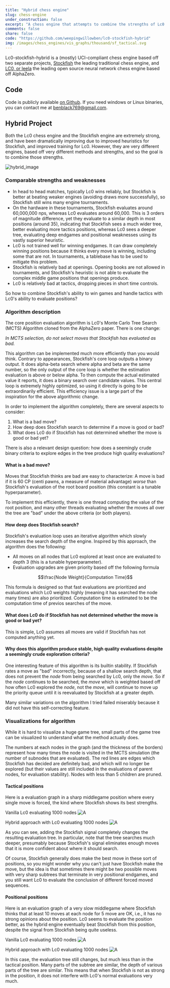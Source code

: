 ```yaml
---
title: "Hybrid chess engine"
slug: chess-engine
under_construction: false
excerpt: "A chess engine that attempts to combine the strengths of Lc0 and Stockfish, the two dominant chess engines, and succeeds in certain cases."
comments: false
share: false
code: "https://github.com/weepingwillowben/lc0-stockfish-hybrid"
img: /images/chess_engines/vis_graphs/thousand/sf_tactical.svg
---
```



Lc0-stockfish-hybrid is a (mostly) UCI-compliant chess engine based off two separate projects, [Stockfish](https://stockfishchess.org/) the leading traditional chess engine, and [LC0, or leela](https://lczero.org/) the leading open source neural network chess engine based off AlphaZero.

## Code

Code is publicly available [on Github](https://github.com/weepingwillowben/lc0-stockfish-hybrid).  If you need windows or Linux binaries, you can contact me at benblack769@gmail.com.

## Hybrid Project

Both the Lc0 chess engine and the Stockfish engine are extremely strong, and have been dramatically improving due to improved heuristics for Stockfish, and improved training for Lc0. However, they are very different engines, based off very different methods and strengths, and so the goal is to combine those strengths.

![hybrid_image](/images/chess_engines/stockfish_lc0_hybrid.png)

### Comparable strengths and weaknesses

* In head to head matches, typically Lc0 wins reliably, but Stockfish is better at beating weaker engines (avoiding draws more successfully), so Stockfish still wins many engine tournaments.
* On the hardware in these tournaments, Stockfish evaluates around 60,000,000 nps, whereas Lc0 evaluates around 60,000. This is 3 orders of magnitude difference, yet they evaluate to a similar depth in most positions (around 35), indicating that Stockfish sees a much wider tree, better evaluating more tactics positions, whereas Lc0 sees a deeper tree, evaluating deep endgames and positional weaknesses using its vastly superior heuristic.
* Lc0 is not trained well for winning endgames. It can draw completely winning positions because it thinks every move is winning, including some that are not. In tournaments, a tablebase has to be used to mitigate this problem.
* Stockfish is relatively bad at openings. Opening books are not allowed in tournaments, and Stockfish's heuristic is not able to evaluate the complex middle game positions that openings produce.
* Lc0 is relatively bad at tactics, dropping pieces in short time controls.

So how to combine Stockfish's ability to win games and handle tactics with Lc0's ability to evaluate positions?

### Algorithm description

The core position evaluation algorithm is Lc0's Monte Carlo Tree Search (MCTS) Algorithm cloned from the AlphaZero paper. There is one change:

*In MCTS selection, do not select moves that Stockfish has evaluated as bad.*

This algorithm can be implemented much more efficiently than you would think. Contrary to appearances, Stockfish's core loop outputs a binary output. It does alpha-beta search where alpha and beta are the same number, so the only output of the core loop is whether the estimation evaluation is above or below alpha. To then compute the actual estimated value it reports, it does a binary search over candidate values. This central loop is extremely highly optimized, so using it directly is going to be extraordinarily efficient. This efficiency issue is a large part of the inspiration for the above algorithmic change.

In order to implement the algorithm completely, there are several aspects to consider:

1. What is a bad move?
2. How deep does Stockfish search to determine if a move is good or bad?
3. What does Lc0 do if Stockfish has not determined whether the move is good or bad yet?

There is also a relevant design question: how does a seemingly crude binary criteria to explore edges in the tree produce high quality evaluations?

#### What is a bad move?

Moves that Stockfish thinks are bad are easy to characterize: A move is bad if it is 60 CP (centi pawns, a measure of material advantage) *worse* than Stockfish's evaluation of the root board position (this constant is a tunable hyperparameter).

To implement this efficiently, there is one thread computing the value of the root position, and many other threads evaluating whether the moves all over the tree are "bad" under the above criteria (or both players).

#### How deep does Stockfish search?

Stockfish's evaluation loop uses an iterative algorithm which slowly increases the search depth of the engine. Inspired by this approach, the algorithm does the following:

* All moves on all nodes that Lc0 explored at least once are evaluated to depth 3 (this is a tunable hyperparameter).
* Evaluation upgrades are given priority based off the following formula

$$\frac{Node Weight}{Computation Time}$$

This formula is designed so that fast evaluations are prioritized and evaluations which Lc0 weights highly (meaning it has searched the node many times) are also prioritized. Computation time is estimated to be the computation time of previos searches of the move.

####  What does Lc0 do if Stockfish has not determined whether the move is good or bad yet?

This is simple, Lc0 assumes all moves are valid if Stockfish has not computed anything yet.

#### Why does this algorithm produce stable, high quality evaluations despite a seemingly crude exploration criteria?

One interesting feature of this algorithm is its builtin stability. If Stockfish rates a move as "bad" incorrectly, because of a shallow search depth, that does not prevent the *node* from being searched by Lc0, only the *move*. So if the *node* continues to be searched, the *move* which is weighted based off how often Lc0 explored the *node*, not the *move*, will continue to move up the priority queue until it is reevaluated by Stockfish at a greater depth.

Many similar variations on the algorithm I tried failed miserably because it did not have this self-correcting feature.


### Visualizations for algorithm

While it is hard to visualize a huge game tree, small parts of the game tree can be visualized to understand what the method actually does.

The numbers at each nodes in the graph (and the thickness of the borders) represent how many times the node is visited in the MCTS simulation (the number of subnodes that are evaluated). The red lines are edges which Stockfish has decided are definitely bad, and which will no longer be explored (but their values are still included in the evaluations of parent nodes, for evaluation stability). Nodes with less than 5 children are pruned.
<!--![A](/images/chess_engines/vis_graphs/hundred/nosf_middle.svg)
![A](/images/chess_engines/vis_graphs/hundred/sf_middle.svg)
-->

#### Tactical positions

Here is a evaluation graph in a sharp middlegame position where every single move is forced, the kind where Stockfish shows its best strengths.

Vanilla Lc0 evaluating 1000 nodes
![A](/images/chess_engines/vis_graphs/thousand/nosf_tactical.svg)

Hybrid approach with Lc0 evaluating 1000 nodes
![A](/images/chess_engines/vis_graphs/thousand/sf_tactical.svg)

As you can see, adding the Stockfish signal completely changes the resulting evaluation tree. In particular, note that the tree searches much deeper, presumably because Stockfish's signal eliminates enough moves that it is more confident about where it should search.

Of course, Stockfish generally does make the best move in these sort of positions, so you might wonder why you can't just have Stockfish make the move, but the idea is that sometimes there might be two possible moves with very sharp subtrees that terminate in very positional endgames, and you still want Lc0 to evaluate the conclusion of different forced moved sequences.

#### Positional positions

Here is an evaluation graph of a very slow middlegame where Stockfish thinks that at least 10 moves at each node for 5 move are OK, i.e., it has no strong opinions about the position. Lc0 seems to evaluate the position better, as the hybrid engine eventually beat Stockfish from this position, despite the signal from Stockfish being quite useless.

Vanilla Lc0 evaluating 1000 nodes
![A](/images/chess_engines/vis_graphs/thousand/nosf_middle.svg)

Hybrid approach with Lc0 evaluating 1000 nodes
![A](/images/chess_engines/vis_graphs/thousand/sf_middle.svg)

In this case, the evaluation tree still changes, but much less than in the tactical position. Many parts of the subtree are similar, the depth of various parts of the tree are similar. This means that when Stockfish is not as strong in the position, it does not interfere with Lc0's normal evaluations very much.
